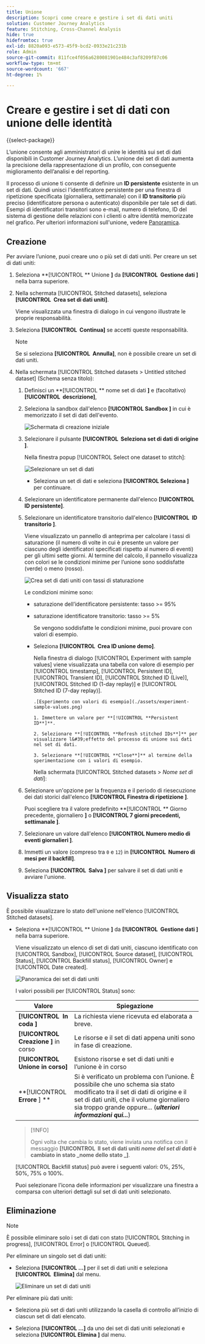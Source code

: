 ```yaml
---
title: Unione
description: Scopri come creare e gestire i set di dati uniti
solution: Customer Journey Analytics
feature: Stitching, Cross-Channel Analysis
hide: true
hidefromtoc: true
exl-id: 8820a093-e573-45f9-bcd2-0933e21c231b
role: Admin
source-git-commit: 811fce4f056a6280081901e484c3af8209f87c06
workflow-type: tm+mt
source-wordcount: '667'
ht-degree: 1%

---
```


# Creare e gestire i set di dati con unione delle identità

{{select-package}}

L’unione consente agli amministratori di unire le identità sui set di dati disponibili in Customer Journey Analytics. L’unione dei set di dati aumenta la precisione della rappresentazione di un profilo, con conseguente miglioramento dell’analisi e del reporting.

Il processo di unione ti consente di definire un **ID persistente** esistente in un set di dati. Quindi unisci l&#39;identificatore persistente per una finestra di ripetizione specificata (giornaliera, settimanale) con il **ID transitorio** più preciso (identificatore persona o autenticato) disponibile per tale set di dati. Esempi di identificatori transitori sono e-mail, numero di telefono, ID del sistema di gestione delle relazioni con i clienti o altre identità memorizzate nel grafico. Per ulteriori informazioni sull&#39;unione, vedere [Panoramica](overview.md).

## Creazione

Per avviare l’unione, puoi creare uno o più set di dati uniti. Per creare un set di dati uniti:

1. Seleziona **[!UICONTROL ** Unione **]** da **[!UICONTROL **&#x200B; Gestione dati &#x200B;**]** nella barra superiore.

2. Nella schermata [!UICONTROL Stitched datasets], seleziona **[!UICONTROL **&#x200B; Crea set di dati uniti &#x200B;**]**.

   Viene visualizzata una finestra di dialogo in cui vengono illustrate le proprie responsabilità.

3. Seleziona **[!UICONTROL **&#x200B; Continua &#x200B;**]** se accetti queste responsabilità.

   >[!NOTE]
   >
   >    Se si seleziona **[!UICONTROL **&#x200B; Annulla &#x200B;**]**, non è possibile creare un set di dati uniti.

4. Nella schermata [!UICONTROL Stitched datasets > Untitled stitched dataset] (Schema senza titolo):

   1. Definisci un **[!UICONTROL ** nome set di dati **]** e (facoltativo) **[!UICONTROL **&#x200B; descrizione &#x200B;**]**,

   2. Seleziona la sandbox dall&#39;elenco **[!UICONTROL **&#x200B; Sandbox &#x200B;**]** in cui è memorizzato il set di dati dell&#39;evento.

      ![Schermata di creazione iniziale](./assets/create-initial.png)

   3. Selezionare il pulsante **[!UICONTROL **&#x200B; Seleziona set di dati di origine &#x200B;**]**.

      Nella finestra popup [!UICONTROL Select one dataset to stitch]:

      ![Selezionare un set di dati](./assets/select-one-dataset.png)

      - Seleziona un set di dati e seleziona **[!UICONTROL **&#x200B; Seleziona &#x200B;**]** per continuare.

   4. Selezionare un identificatore permanente dall&#39;elenco **[!UICONTROL **&#x200B; ID persistente &#x200B;**]**.

   5. Selezionare un identificatore transitorio dall&#39;elenco **[!UICONTROL **&#x200B; ID transitorio &#x200B;**]**.

      Viene visualizzato un pannello di anteprima per calcolare i tassi di saturazione (il numero di volte in cui è presente un valore per ciascuno degli identificatori specificati rispetto al numero di eventi) per gli ultimi sette giorni. Al termine del calcolo, il pannello visualizza con colori se le condizioni minime per l’unione sono soddisfatte (verde) o meno (rosso).

      ![Crea set di dati uniti con tassi di staturazione](./assets/create-before-experimenting.png)

      Le condizioni minime sono:

      - saturazione dell’identificatore persistente: tasso >= 95%

      - saturazione identificatore transitorio: tasso >= 5%

        Se vengono soddisfatte le condizioni minime, puoi provare con valori di esempio.

      - Seleziona **[!UICONTROL **&#x200B; Crea ID unione demo &#x200B;**]**.

        Nella finestra di dialogo [!UICONTROL Experiment with sample values] viene visualizzata una tabella con valore di esempio per [!UICONTROL timestamp], [!UICONTROL Persistent ID], [!UICONTROL Transient ID], [!UICONTROL Stitched ID (Live)], [!UICONTROL Stitched ID (1-day replay)] e [!UICONTROL Stitched ID (7-day replay)].

            .[Esperimento con valori di esempio](./assets/experiment-sample-values.png)
            
            1. Immettere un valore per **[!UICONTROL **Persistent ID**]**.
            
            2. Selezionare **[!UICONTROL **Refresh stitched IDs**]** per visualizzare l&#39;effetto del processo di unione sui dati nel set di dati.
            
            3. Selezionare **[!UICONTROL **Close**]** al termine della sperimentazione con i valori di esempio.
        

        Nella schermata [!UICONTROL Stitched datasets > _Nome set di dati_]:

   6. Selezionare un&#39;opzione per la frequenza e il periodo di riesecuzione dei dati storici dall&#39;elenco **[!UICONTROL **&#x200B; Finestra di ripetizione &#x200B;**]**.

      Puoi scegliere tra il valore predefinito **[!UICONTROL ** Giorno precedente, giornaliero **]** o **[!UICONTROL **&#x200B; 7 giorni precedenti, settimanale &#x200B;**]**.

   7. Selezionare un valore dall&#39;elenco **[!UICONTROL **&#x200B; Numero medio di eventi giornalieri &#x200B;**]**.

   8. Immetti un valore (compreso tra `0` e `12`) in **[!UICONTROL **&#x200B; Numero di mesi per il backfill &#x200B;**]**.

   9. Seleziona **[!UICONTROL **&#x200B; Salva &#x200B;**]** per salvare il set di dati uniti e avviare l&#39;unione.

## Visualizza stato

È possibile visualizzare lo stato dell&#39;unione nell&#39;elenco [!UICONTROL Stitched datasets].

- Seleziona **[!UICONTROL ** Unione **]** da **[!UICONTROL **&#x200B; Gestione dati &#x200B;**]** nella barra superiore.

  Viene visualizzato un elenco di set di dati uniti, ciascuno identificato con [!UICONTROL Sandbox], [!UICONTROL Source dataset], [!UICONTROL Status], [!UICONTROL Backfill status], [!UICONTROL Owner] e [!UICONTROL Date created].

  ![Panoramica dei set di dati uniti](./assets/overview-stitched-datasetts.png)

  I valori possibili per [!UICONTROL Status] sono:

  | Valore | Spiegazione |
  |-----|-----|
  | **[!UICONTROL **&#x200B; In coda &#x200B;**]** | La richiesta viene ricevuta ed elaborata a breve. |
  | **[!UICONTROL **&#x200B; Creazione &#x200B;**]** in corso | Le risorse e il set di dati appena uniti sono in fase di creazione. |
  | **[!UICONTROL **&#x200B; Unione in corso &#x200B;**]** | Esistono risorse e set di dati uniti e l’unione è in corso |
  | **[!UICONTROL **&#x200B; Errore &#x200B;**] **&#x200B; | Si è verificato un problema con l’unione. È possibile che uno schema sia stato modificato tra il set di dati di origine e il set di dati uniti, che il volume giornaliero sia troppo grande oppure... (_**&#x200B;ulteriori informazioni qui...**_) |

  >[!INFO]
  >
  >    Ogni volta che cambia lo stato, viene inviata una notifica con il messaggio **[!UICONTROL **&#x200B; Il set di dati uniti _nome del set di dati_ è cambiato in stato _nome dello stato _**]**.


  [!UICONTROL Backfill status] può avere i seguenti valori: 0%, 25%, 50%, 75% o 100%.

  Puoi selezionare l’icona delle informazioni per visualizzare una finestra a comparsa con ulteriori dettagli sul set di dati uniti selezionato.


## Eliminazione

>[!NOTE]
>
>È possibile eliminare solo i set di dati con stato [!UICONTROL Stitching in progress], [!UICONTROL Error] o [!UICONTROL Queued].


Per eliminare un singolo set di dati uniti:

- Seleziona **[!UICONTROL **...**]** per il set di dati uniti e seleziona **[!UICONTROL **&#x200B; Elimina &#x200B;**]** dal menu.

  ![Eliminare un set di dati uniti](./assets/delete-stitched-dataset.png)

Per eliminare più dati uniti:

- Seleziona più set di dati uniti utilizzando la casella di controllo all’inizio di ciascun set di dati elencato.

- Seleziona **[!UICONTROL **...**]** da uno dei set di dati uniti selezionati e seleziona **[!UICONTROL **&#x200B; Elimina &#x200B;**]** dal menu.
